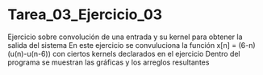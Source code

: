 # Tarea_03_Ejercicio_03
Ejercicio sobre convolución de una entrada y su kernel para obtener la salida del sistema
En este ejercicio se convuluciona la función x[n] = (6-n)(u(n)-u(n-6)) con ciertos kernels declarados en el ejercicio
Dentro del programa se muestran las gráficas y los arreglos resultantes
